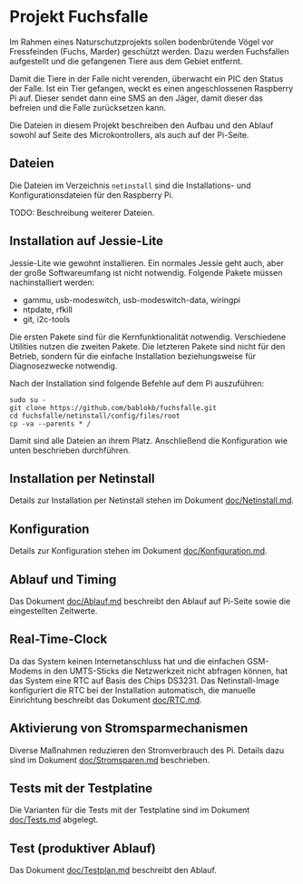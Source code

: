 Projekt Fuchsfalle
==================

Im Rahmen eines Naturschutzprojekts sollen bodenbrütende Vögel vor
Fressfeinden (Fuchs, Marder) geschützt werden. Dazu werden Fuchsfallen
aufgestellt und die gefangenen Tiere aus dem Gebiet entfernt.

Damit die Tiere in der Falle nicht verenden, überwacht ein PIC den
Status der Falle. Ist ein Tier gefangen, weckt es einen angeschlossenen
Raspberry Pi auf. Dieser sendet dann eine SMS an den Jäger, damit
dieser das befreien und die Falle zurücksetzen kann.

Die Dateien in diesem Projekt beschreiben den Aufbau und den Ablauf
sowohl auf Seite des Microkontrollers, als auch auf der Pi-Seite.


Dateien
-------

Die Dateien im Verzeichnis `netinstall` sind die Installations- und
Konfigurationsdateien für den Raspberry Pi.

TODO: Beschreibung weiterer Dateien.


Installation auf Jessie-Lite
----------------------------

Jessie-Lite wie gewohnt installieren. Ein normales Jessie geht auch,
aber der große Softwareumfang ist nicht notwendig. Folgende Pakete
müssen nachinstalliert werden:

  - gammu, usb-modeswitch, usb-modeswitch-data, wiringpi
  - ntpdate, rfkill
  - git, i2c-tools

Die ersten Pakete sind für die Kernfunktionalität notwendig. Verschiedene
Utilities nutzen die zweiten Pakete. Die letzteren Pakete sind nicht für
den Betrieb, sondern für die einfache Installation beziehungsweise für
Diagnosezwecke notwendig.

Nach der Installation sind folgende Befehle auf dem Pi auszuführen:

    sudo su -
    git clone https://github.com/bablokb/fuchsfalle.git
    cd fuchsfalle/netinstall/config/files/root
    cp -va --parents * /

Damit sind alle Dateien an ihrem Platz. Anschließend die Konfiguration
wie unten beschrieben durchführen.


Installation per Netinstall
---------------------------

Details zur Installation per Netinstall stehen im Dokument
[doc/Netinstall.md](./doc/Netinstall.md "Installation mit Netinstall").


Konfiguration
-------------

Details zur Konfiguration stehen im Dokument [doc/Konfiguration.md](./doc/Konfiguration.md "Konfiguration").


Ablauf und Timing
-----------------

Das Dokument [doc/Ablauf.md](./doc/Ablauf.md "Ablauf und Timing") beschreibt
den Ablauf auf Pi-Seite sowie die eingestellten Zeitwerte.


Real-Time-Clock
---------------

Da das System keinen Internetanschluss hat und die einfachen GSM-Modems
in den UMTS-Sticks die Netzwerkzeit nicht abfragen können, hat das System
eine RTC auf Basis des Chips DS3231. Das Netinstall-Image konfiguriert
die RTC bei der Installation automatisch, die manuelle Einrichtung
beschreibt das Dokument [doc/RTC.md](./doc/RTC.md "Real-Time-Clock").


Aktivierung von Stromsparmechanismen
------------------------------------

Diverse Maßnahmen reduzieren den Stromverbrauch des Pi. Details dazu sind
im Dokument [doc/Stromsparen.md](./doc/Stromsparen.md "Stromsparen")
beschrieben.


Tests mit der Testplatine
-------------------------

Die Varianten für die Tests mit der Testplatine sind im Dokument
[doc/Tests.md](./doc/Tests.md "Tests") abgelegt.


Test (produktiver Ablauf)
-------------------------

Das Dokument [doc/Testplan.md](./doc/Testplan.md "Testplan") beschreibt
den Ablauf.

